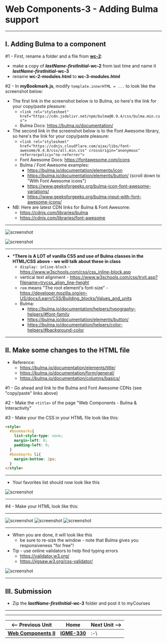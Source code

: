 # Web Components-3 - Adding Bulma support

<hr>

## I. Adding Bulma to a component

#1 - First, rename a folder and a file from [**wc-2**](./wc-2.md):
    
  - make a copy of ***lastName*-*firstInitial*-wc-2** from last time and name it ***lastName*-*firstInitial*-wc-3**
  - rename **wc-2-modules.html** to **wc-3-modules.html**
    
    
#2 - In **myBookmark.js**, modify `template.innerHTML = ...` to look like the screenshot below:

- The first link in the screenshot below is to Bulma, so here's the link for your copy/paste pleasure: 
  - `<link rel="stylesheet" href="https://cdn.jsdelivr.net/npm/bulma@0.9.4/css/bulma.min.css">`
  - Bulma Docs: https://bulma.io/documentation/
- The second link in the screenshot below is to the Font Awesome library, so here's the link for your copy/paste pleasure:
  - `<link rel="stylesheet" href="https://cdnjs.cloudflare.com/ajax/libs/font-awesome/6.4.0/css/all.min.css" crossorigin="anonymous" referrerpolicy="no-referrer">`
  - Font Awesome Docs: https://fontawesome.com/icons
  - Bulma / Font Awesome examples:
    - https://bulma.io/documentation/elements/icon
    - https://bulma.io/documentation/elements/button/ (scroll down to "With Font Awesome icons")
    - https://www.geeksforgeeks.org/bulma-icon-font-awesome-variations/
    - https://www.geeksforgeeks.org/bulma-input-with-font-awesome-icons/
- NB: Here are latest CDN links for Bulma & Font Awesome:
  - https://cdnjs.com/libraries/bulma
  - https://cdnjs.com/libraries/font-awesome

<hr>

![screenshot](_images/_wc/wc-3A.png)

![screenshot](_images/_wc/wc-3B.png)

<hr>

- ***There is A LOT of vanilla CSS and use of Bulma classes in the HTML/CSS above - we will talk about these in class**
  - `display: inline-block` - https://www.w3schools.com/css/css_inline-block.asp
  - vertical text alignment - https://www.w3schools.com/css/tryit.asp?filename=trycss_align_line-height
  - `rem` means "The root element's font-size" - https://developer.mozilla.org/en-US/docs/Learn/CSS/Building_blocks/Values_and_units
  - Bulma:
    - https://bulma.io/documentation/helpers/typography-helpers/#font-family
    - https://bulma.io/documentation/elements/button/
    - https://bulma.io/documentation/helpers/color-helpers/#background-color

<hr>

## II. Make some changes to the HTML file

- Reference:
  - https://bulma.io/documentation/elements/title/
  - https://bulma.io/documentation/form/general/
  - https://bulma.io/documentation/columns/basics/

#1 - Go ahead and link to the Bulma and Font Awesome CDNs (see "copy/paste" links above)

#2 - Make the `<title>` of the page "Web Components - Bulma & Interactivity"

#3 - Make your the CSS in your HTML file look like this:

```html
<style>
  #bookmarks{
    list-style-type: none;
    margin-left: 0;
    padding-left: 0;
  }
  #bookmarks li{
    margin-bottom: 2px;
  }
</style>
```

<hr>

- Your favorites list should now look like this

![screenshot](_images/_wc/wc-3G.png)

<hr>

#4 - Make your HTML look like this:

<hr>

![screenshot](_images/_wc/wc-3C.png)
![screenshot](_images/_wc/wc-3D.png)
![screenshot](_images/_wc/wc-3E.png)

<hr>

- When you are done, it will look like this
  - be sure to re-size the window - note that Bulma gives you responsiveness "for free"!
- Tip - use online validators to help find typing errors
  - https://validator.w3.org/
  - https://jigsaw.w3.org/css-validator/
 
![screenshot](_images/_wc/wc-3F.png)

<hr>

## III. Submission

- Zip the ***lastName*-*firstInitial*-wc-3** folder and post it to myCourses


<hr><hr>

| <-- Previous Unit | Home | Next Unit -->
| --- | --- | --- 
|  [**Web Components II**](wc-2.md)  |  [**IGME-330**](../README.md) | :-\
